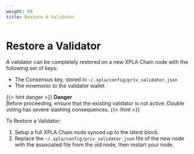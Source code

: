 ```yaml
---
weight: 60
title: Restore A Validator
---
```


# Restore a Validator

A validator can be completely restored on a new XPLA Chain node with the following set of keys:

- The Consensus key, stored in `~/.xpla/config/priv_validator.json`
- The mnemonic to the validator wallet

{{< hint danger >}}
**Danger**  
Before proceeding, ensure that the existing validator is not active. Double voting has severe slashing consequences.
{{< /hint >}}

To Restore a Validator:

1. Setup a full XPLA Chain node synced up to the latest block.
2. Replace the `~/.xpla/config/priv_validator.json` file of the new node with the associated file from the old node, then restart your node.
